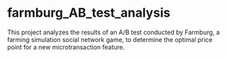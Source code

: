# farmburg_AB_test_analysis
This project analyzes the results of an A/B test conducted by Farmburg, a farming simulation social network game, to determine the optimal price point for a new microtransaction feature. 
